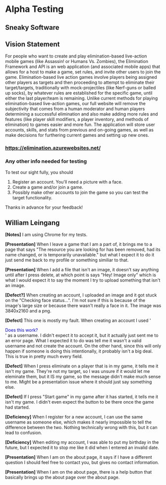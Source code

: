# Alpha Testing

## Sneaky Software

## Vision Statement
For people who want to create and play elimination-based live-action mobile games (like Assassin! or Humans Vs. Zombies), the Elimination Framework and API is an web application (and associated mobile apps) that allows for a host to make a game, set rules, and invite other users to join the game. Elimination-based live action games involve players being assigned other players as targets and then proceeding to attempt to eliminate their target/targets, traditionally with mock-projectiles (like Nerf-guns or balled up socks), by whatever rules are established for the specific game, until either the last player/team is remaining. Unlike current methods for playing elimination-based live-action games, our full website will remove the subjectivity that comes from a human moderator and human players determining a successful elimination and also make adding more rules and features (like player skill modifiers, a player inventory, and methods of elimination) to games easier and more fun. The application will store user accounts, skills, and stats from previous and on-going games, as well as make decisions for furthering current games and setting up new ones.

### https://elimination.azurewebsites.net/

### Any other info needed for testing
To test our sight fully, you should
1) Register an account. You'll need a picture with a face.
2) Create a game and/or join a game.
3) Possibly make other accounts to join the game so you can test the target functionality.

Thanks in advance for your feedback!


## William Leingang
__[Notes]__
I am using Chrome for my tests.

__[Presentation]__
When I leave a game that I am a part of, it brings me to a page that says "The resource you are looking for has 
been removed, had its name changed, or is temporarily unavailable." but what I expect it to do it just send me back 
to my profile or something similiar to that.


__[Presentation]__
When I add a file that isn't an image, it doesn't say anything until after I press delete, at which point is says
"Hey! Image only" which is what I would expect it to say the moment I try to upload something that isn't an image. 


__[Defect?]__
When creating an account, I uploaded an image and it got stuck on the "Checking face status...". I'm not sure if this is because
of the image's large size or because there wasn't really a face in it. The image was 3840x2160 and a png.


__[Defect]__
This one is mostly my fault. When creating an account I used '<div style="color:blue">Does this work?</div>' as a username. 
I didn't expect it to accept it, but it actually just sent me to an error page. What I expected it to do was tell me it wasn't a valid username and not create the account. 
On the other hand, since this will only happen if someone is doing this intentionally, it probably isn't a big deal. This is true in pretty much every field.


__[Defect]__
When I press eliminate on a player that is in my game, it tells me it isn't my game. They're not my target, so I was
unsure if it would let me eleminate them, but it IS my game, so the message didn't make much sense to me. Might be
a presentation issue where it should just say something else.


__[Defect]__
If I press "Start game" in my game after it has started, it tells me it isn't my game. I didn't even expect the button to be there
once the game had started.


__[Deficiency]__
When I register for a new account, I can use the same username as someone else, which makes it nearly impossible
to tell the difference between the two. Nothing technically wrong with this, but it can lead to confusion. 


__[Deficiency]__
When editing my account, I was able to put my birthday in the future, but I expected it to stop me like it did when I entered an invalid date. 


__[Presentation]__
When I am on the about page, it says if I have a different question I should feel free to contact you, but gives no contact information.


__[Presentation]__
When I am on the about page, there is a help button that basically brings up the about page over the about page. 